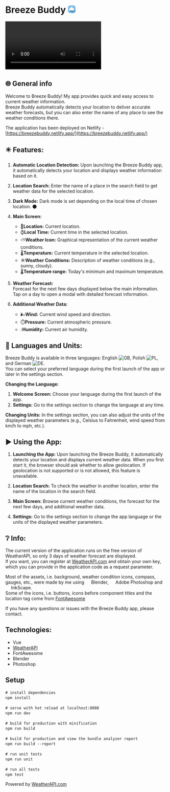# Breeze Buddy <img src="https://raw.githubusercontent.com/kvvasuu/breeze-buddy/main/src/assets/favicon.png" alt="icon" width="24"/>

![App demo](https://raw.githubusercontent.com/kvvasuu/breeze-buddy/main/demo.webm "App demo")

## :globe_with_meridians: General info

Welcome to Breeze Buddy! My app provides quick and easy access to current weather information.<br>
Breeze Buddy automatically detects your location to deliver accurate weather forecasts, but you can also enter the name of any place to see the weather conditions there.

The application has been deployed on Netlify - [https://breezebuddy.netlify.app/](https://breezebuddy.netlify.app/)

## :eight_pointed_black_star: Features:

1. **Automatic Location Detection:** Upon launching the Breeze Buddy app, it automatically detects your location and displays weather information based on it.

2. **Location Search:** Enter the name of a place in the search field to get weather data for the selected location.

3. **Dark Mode:** Dark mode is set depending on the local time of chosen location. :new_moon:

4. **Main Screen:**

   - :pushpin:**Location:** Current location.
   - :watch:**Local Time:** Current time in the selected location.
   - :partly_sunny:**Weather Icon:** Graphical representation of the current weather conditions.
   - :thermometer:**Temperature:** Current temperature in the selected location.
   - :sunny:**Weather Conditions:** Description of weather conditions (e.g., sunny, cloudy).
   - :thermometer:**Temperature range:** Today's minimum and maximum temperature.

5. **Weather Forecast:**<br>
   Forecast for the next few days displayed below the main information.<br>
   Tap on a day to open a modal with detailed forecast information.

6. **Additional Weather Data:**
   - :wind_face:**Wind:** Current wind speed and direction.
   - :stopwatch:**Pressure:** Current atmospheric pressure.
   - :droplet:**Humidity:** Current air humidity.

## :checkered_flag: Languages and Units:

Breeze Buddy is available in three languages: English ![GB](https://raw.githubusercontent.com/stevenrskelton/flag-icon/master/png/16/country-4x3/gb.png), Polish ![PL](https://raw.githubusercontent.com/stevenrskelton/flag-icon/master/png/16/country-4x3/pl.png), and German ![DE](https://raw.githubusercontent.com/stevenrskelton/flag-icon/master/png/16/country-4x3/de.png).<br>
You can select your preferred language during the first launch of the app or later in the settings section.

**Changing the Language:**

1. **Welcome Screen:** Choose your language during the first launch of the app.
2. **Settings:** Go to the settings section to change the language at any time.

**Changing Units:**
In the settings section, you can also adjust the units of the displayed weather parameters (e.g., Celsius to Fahrenheit, wind speed from km/h to mph, etc.).

## :arrow_forward: Using the App:

1. **Launching the App:**
   Upon launching the Breeze Buddy, it automatically detects your location and displays current weather data.
   When you first start it, the browser should ask whether to allow geolocation.
   If geolocation is not supported or is not allowed, this feature is unavailable.

2. **Location Search:**
   To check the weather in another location, enter the name of the location in the search field.

3. **Main Screen:**
   Browse current weather conditions, the forecast for the next few days, and additional weather data.

4. **Settings:**
   Go to the settings section to change the app language or the units of the displayed weather parameters.

## :grey_question: Info: 

The current version of the application runs on the free version of WeatherAPI, so only 3 days of weather forecast are displayed.<br>
If you want, you can register at [WeatherAPI.com](https://www.weatherapi.com/) and obtain your own key, which you can provide in the application code as a request parameter.

Most of the assets, i.e. background, weather condition icons, compass, gauges, etc., were made by me using <img src="https://cdn3.emoji.gg/emojis/8027-blender.png" width="14px" height="14px" alt=""> Blender, <img src="https://upload.wikimedia.org/wikipedia/commons/thumb/a/af/Adobe_Photoshop_CC_icon.svg/512px-Adobe_Photoshop_CC_icon.svg.png" width="14px" height="14px" alt=""> Adobe Photoshop and <img src="https://raw.githubusercontent.com/wjramos/flat.icns/inkscape/pngs/inkscape.png" width="14px" height="14px" alt=""> InkScape.<br>
Some of the icons, i.e. buttons, icons before component titles and the location tag come from [FontAwesome](https://fontawesome.com/)

If you have any questions or issues with the Breeze Buddy app, please contact.

## Technologies:

- Vue 
- [WeatherAPI](https://www.weatherapi.com/)
- FontAwesome
- Blender
- Photoshop

## Setup

```
# install dependencies
npm install

# serve with hot reload at localhost:8080
npm run dev

# build for production with minification
npm run build

# build for production and view the bundle analyzer report
npm run build --report

# run unit tests
npm run unit

# run all tests
npm test
```

Powered by <a href="https://www.weatherapi.com/" title="Free Weather API">WeatherAPI.com</a>

